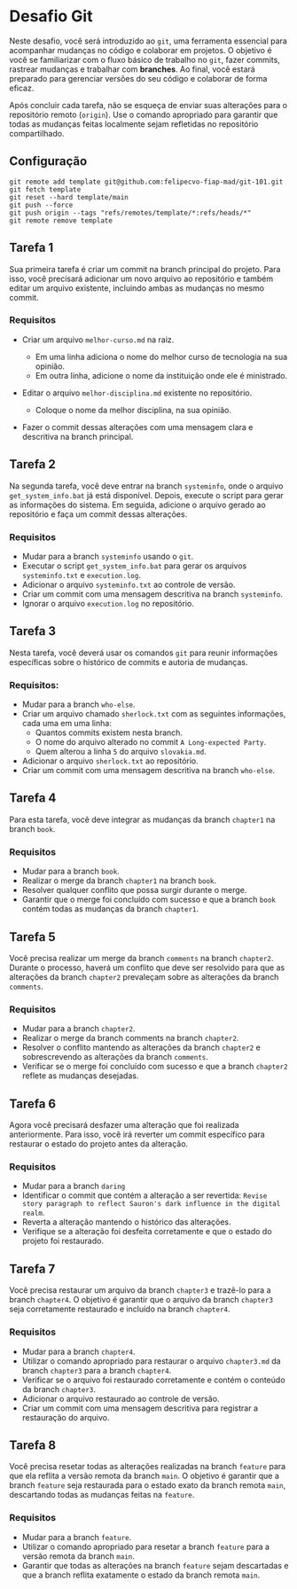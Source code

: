 # Desafio Git

Neste desafio, você será introduzido ao `git`, uma ferramenta essencial para acompanhar mudanças no código e colaborar em projetos. O objetivo é você se familiarizar com o fluxo básico de trabalho no `git`, fazer commits, rastrear mudanças e trabalhar com __branches__. Ao final, você estará preparado para gerenciar versões do seu código e colaborar de forma eficaz.

Após concluir cada tarefa, não se esqueça de enviar suas alterações para o repositório remoto (`origin`). Use o comando apropriado para garantir que todas as mudanças feitas localmente sejam refletidas no repositório compartilhado.

## Configuração

```
git remote add template git@github.com:felipecvo-fiap-mad/git-101.git
git fetch template
git reset --hard template/main
git push --force
git push origin --tags "refs/remotes/template/*:refs/heads/*"
git remote remove template
```

## Tarefa 1

Sua primeira tarefa é criar um commit na branch principal do projeto. Para isso, você precisará adicionar um novo arquivo ao repositório e também editar um arquivo existente, incluindo ambas as mudanças no mesmo commit.

### Requisitos

- Criar um arquivo `melhor-curso.md` na raiz.
  - Em uma linha adiciona o nome do melhor curso de tecnologia na sua opinião.
  - Em outra linha, adicione o nome da instituição onde ele é ministrado.

- Editar o arquivo `melhor-disciplina.md` existente no repositório.
  - Coloque o nome da melhor disciplina, na sua opinião.

- Fazer o commit dessas alterações com uma mensagem clara e descritiva na branch principal.

## Tarefa 2

Na segunda tarefa, você deve entrar na branch `systeminfo`, onde o arquivo `get_system_info.bat` já está disponível. Depois, execute o script para gerar as informações do sistema. Em seguida, adicione o arquivo gerado ao repositório e faça um commit dessas alterações.

### Requisitos

- Mudar para a branch `systeminfo` usando o `git`.
- Executar o script `get_system_info.bat` para gerar os arquivos `systeminfo.txt` e `execution.log`.
- Adicionar o arquivo `systeminfo.txt` ao controle de versão.
- Criar um commit com uma mensagem descritiva na branch `systeminfo`.
- Ignorar o arquivo `execution.log` no repositório.

## Tarefa 3

Nesta tarefa, você deverá usar os comandos `git` para reunir informações específicas sobre o histórico de commits e autoria de mudanças.

### Requisitos:

- Mudar para a branch `who-else`.
- Criar um arquivo chamado `sherlock.txt` com as seguintes informações, cada uma em uma linha:
  - Quantos commits existem nesta branch.
  - O nome do arquivo alterado no commit `A Long-expected Party`.
  - Quem alterou a linha `5` do arquivo `slovakia.md`.
- Adicionar o arquivo `sherlock.txt` ao repositório.
- Criar um commit com uma mensagem descritiva na branch `who-else`.

## Tarefa 4

Para esta tarefa, você deve integrar as mudanças da branch `chapter1` na branch `book`.

### Requisitos

- Mudar para a branch `book`.
- Realizar o merge da branch `chapter1` na branch `book`.
- Resolver qualquer conflito que possa surgir durante o merge.
- Garantir que o merge foi concluído com sucesso e que a branch `book` contém todas as mudanças da branch `chapter1`.

## Tarefa 5

Você precisa realizar um merge da branch `comments` na branch `chapter2`. Durante o processo, haverá um conflito que deve ser resolvido para que as alterações da branch `chapter2` prevaleçam sobre as alterações da branch `comments`.

### Requisitos

- Mudar para a branch `chapter2`.
- Realizar o merge da branch comments na branch `chapter2`.
- Resolver o conflito mantendo as alterações da branch `chapter2` e sobrescrevendo as alterações da branch `comments`.
- Verificar se o merge foi concluído com sucesso e que a branch `chapter2` reflete as mudanças desejadas.

## Tarefa 6

Agora você precisará desfazer uma alteração que foi realizada anteriormente. Para isso, você irá reverter um commit específico para restaurar o estado do projeto antes da alteração.

### Requisitos

- Mudar para a branch `daring`
- Identificar o commit que contém a alteração a ser revertida: `Revise story paragraph to reflect Sauron's dark influence in the digital realm`.
- Reverta a alteração mantendo o histórico das alterações.
- Verifique se a alteração foi desfeita corretamente e que o estado do projeto foi restaurado.

## Tarefa 7

Você precisa restaurar um arquivo da branch `chapter3` e trazê-lo para a branch `chapter4`. O objetivo é garantir que o arquivo da branch `chapter3` seja corretamente restaurado e incluído na branch `chapter4`.

### Requisitos

- Mudar para a branch `chapter4`.
- Utilizar o comando apropriado para restaurar o arquivo `chapter3.md` da branch `chapter3` para a branch `chapter4`.
- Verificar se o arquivo foi restaurado corretamente e contém o conteúdo da branch `chapter3`.
- Adicionar o arquivo restaurado ao controle de versão.
- Criar um commit com uma mensagem descritiva para registrar a restauração do arquivo.

## Tarefa 8

Você precisa resetar todas as alterações realizadas na branch `feature` para que ela reflita a versão remota da branch `main`. O objetivo é garantir que a branch `feature` seja restaurada para o estado exato da branch remota `main`, descartando todas as mudanças feitas na `feature`.

### Requisitos

- Mudar para a branch `feature`.
- Utilizar o comando apropriado para resetar a branch `feature` para a versão remota da branch `main`.
- Garantir que todas as alterações na branch `feature` sejam descartadas e que a branch reflita exatamente o estado da branch remota `main`.
